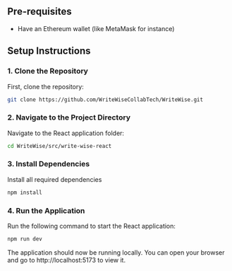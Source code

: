 
## Pre-requisites
- Have an Ethereum wallet (like MetaMask for instance)

## Setup Instructions

### 1. Clone the Repository

First, clone the repository:
```bash
git clone https://github.com/WriteWiseCollabTech/WriteWise.git
```

### 2. Navigate to the Project Directory

Navigate to the React application folder:

```bash
cd WriteWise/src/write-wise-react 
```

### 3. Install Dependencies
Install all required dependencies

```bash
npm install
```

### 4. Run the Application
Run the following command to start the React application:

```bash
npm run dev
```

The application should now be running locally. You can open your browser and go to http://localhost:5173 to view it.